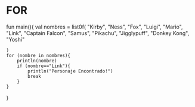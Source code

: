 # FOR

fun main(){
    val nombres = list0f(
        "Kirby",
        "Ness",
        "Fox",
        "Luigi",
        "Mario",
        "Link",
        "Captain Falcon",
        "Samus",
        "Pikachu",
        "Jigglypuff",
        "Donkey Kong",
        "Yoshi"
        
    )
    for (nombre in nombres){
        println(nombre)
        if (nombre=="Link"){
            println("Personaje Encontrado!")
            break
        }
    }
}
